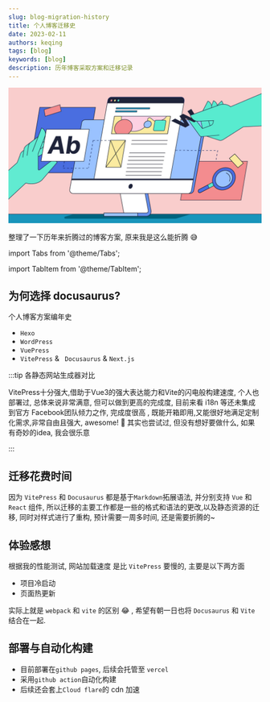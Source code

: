 ```yaml
---
slug: blog-migration-history
title: 个人博客迁移史
date: 2023-02-11
authors: keqing
tags: [blog]
keywords: [blog]
description: 历年博客采取方案和迁移记录
---
```


![blog](../../static/img/blog/blog.jpeg)

整理了一下历年来折腾过的博客方案, 原来我是这么能折腾 😅

<!-- truncate -->

import Tabs from '@theme/Tabs';

import TabItem from '@theme/TabItem';

## 为何选择 docusaurus?

个人博客方案编年史

- `Hexo`
- `WordPress`
- `VuePress`
- `VitePress` & ` Docusaurus` & `Next.js`

:::tip 各静态网站生成器对比

<Tabs>
  <TabItem value="VitePress" label="VitePress">
    VitePress十分强大,借助于Vue3的强大表达能力和Vite的闪电般构建速度,
    个人也部署过, 总体来说非常满意, 但可以做到更高的完成度, 目前来看 i18n 等还未集成到官方
  </TabItem>
  <TabItem value=" Docusaurus" label=" Docusaurus">
    Facebook团队倾力之作, 完成度很高 ,
    既能开箱即用,又能很好地满足定制化需求,非常自由且强大, awesome! 👏
  </TabItem>
  <TabItem value="banana" label="Next.js">
    其实也尝试过, 但没有想好要做什么, 如果有奇妙的idea, 我会很乐意
  </TabItem>
</Tabs>

:::

## 迁移花费时间

因为 `VitePress` 和 `Docusaurus` 都是基于`Markdown`拓展语法, 并分别支持 `Vue` 和 `React` 组件, 所以迁移的主要工作都是一些的格式和语法的更改,以及静态资源的迁移, 同时对样式进行了重构, 预计需要一周多时间, 还是需要折腾的~

## 体验感想

根据我的性能测试, 网站加载速度 是比 `VitePress` 要慢的, 主要是以下两方面

- 项目冷启动
- 页面热更新

实际上就是 `webpack` 和 `vite` 的区别 😂 , 希望有朝一日也将 `Docusaurus` 和 `Vite` 结合在一起.

## 部署与自动化构建

- 目前部署在`github pages`, 后续会托管至 `vercel`
- 采用`github action`自动化构建
- 后续还会套上`Cloud flare`的 cdn 加速
